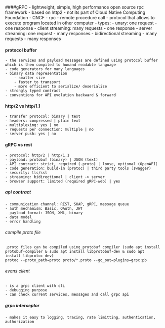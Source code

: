 ####gRPC
    - lightweight, simple, high performance open source rpc framework
    - based on http2
    - not its part of Cloud Native Computing Foundation - CNCF
    - rpc - remote procedure call - protocol that allows to execute program located in other computer
    - types:
        - unary: one request - one response
        - client streaming: many requests - one response
        - server streaming: one request - many responses
        - bidirectional streaming - many requests - many responses
        
#### protocol buffer
    - the services and payload messages are defined using protocol buffer which is then compiled to humand readable language
    - code generators for many languages
    - binary data representation
        - smaller size
        - faster to transport
        - more efficient to serialize/ deserialize
    - strongly typed contract
    - conventions for API evolution backward & forward

#### http/2 vs http/1.1
    - transfer protocol: binary | text
    - headers: compressed | plain text
    - multiplexing: yes | no
    - requests per connection: multiple | no
    - server push: yes | no

#### gRPC vs rest
    - protocol: http/2 | http/1.1
    - payload: protobuf (binary) | JSON (text)
    - API contract: strict, required (.proto) | loose, optional (OpenAPI)
    - code generation: build-in (protoc) | third party tools (swagger)
    - security: tls/ssl
    - streaming: bidirectional | client -> server
    - browser support: limited (required gRPC-web) | yes

##### api contract
    - communication channel: REST, SOAP, gRPC, message queue
    - auth mechanism: Basic, OAuth, JWT
    - payload format: JSON, XML, binary
    - data model
    - error handling

###### compile proto file
    .proto files can be compiled using protobuf compiler (sudo apt install protobuf-compiler & sudo apt install libprotobuf-dev & sudo apt install libprotoc-dev)
    protoc --proto_path=proto proto/*.proto --go_out=plugins=grpc:pb

###### evans client
    - is a grpc client with cli
    - debugging purpose
    - can check current services, messages and call grpc api  

##### grpc interceptor
    - makes it easy to logging, tracing, rate limitting, authentication, authorization

